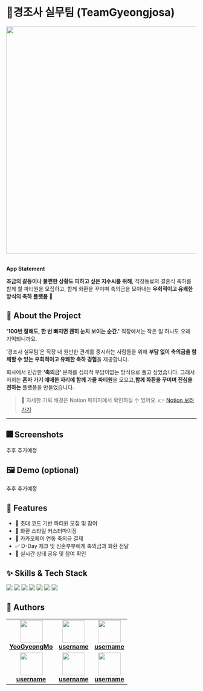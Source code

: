 # 📱경조사 실무팀 (TeamGyeongjosa)

<div align="center">
  <img src="https://github.com/user-attachments/assets/58fe8151-7167-445d-a51b-d8fdead65d1b" height="600"/>
</div>

<br>

**App Statement**

**조금의 갈등이나 불편한 상황도 피하고 싶은 지수씨를 위해**, 직장동료의 결혼식 축하를 함께 할 파티원을 모집하고,
함께 화환을 꾸미며 축의금을 모아내는 **우회적이고 유쾌한 방식의 축하 플랫폼** 🎉


## 🧩 About the Project

**'100번 잘해도, 한 번 빠지면 괜히 눈치 보이는 순간.'** 직장에서는 작은 일 하나도 오래 기억되니까요.

‘경조사 실무팀’은 직장 내 원만한 관계를 중시하는 사람들을 위해
**부담 없이 축의금을 함께할 수 있는** **우회적이고 유쾌한 축하 경험**을 제공합니다.

회사에서 민감한 **‘축의금’** 문제를 심리적 부담이없는 방식으로 풀고 싶었습니다.
그래서 저희는 **혼자 가기 애매한 자리에 함께 가줄 파티원**을 모으고,**함께 화환을 꾸미며 진심을 전하는** 플랫폼을 만들었습니다.

>📘 자세한 기획 배경은 Notion 페이지에서 확인하실 수 있어요.
>👉 [Notion 보러가기](https://www.notion.so/posacademy/5-24-1fd2b843d5af8071bf9fc6c621d70492?pvs=4)

---


## 🎆 Screenshots

추후 추가예정

## 🖼️ Demo (optional)

추후 추가예정


## 📌 Features

- 💌 초대 코드 기반 파티원 모집 및 참여
- 🌸 화환 스타일 커스터마이징
- 💸 카카오페이 연동 축의금 결제
- ✅ D-Day 체크 및 신혼부부에게 축의금과 화환 전달
- 🔁 실시간 상태 공유 및 참여 확인


## ✨ Skills & Tech Stack

<div align="left">

  <img src="https://img.shields.io/badge/Swift-FA7343?style=flat&logo=Swift&logoColor=white"/>
  <img src="https://img.shields.io/badge/SwiftUI-0D1117?style=flat&logo=swift&logoColor=white"/>
  <img src="https://img.shields.io/badge/SwiftData-4285F4?style=flat&logo=swift&logoColor=white"/>
  <img src="https://img.shields.io/badge/MVVM-6E40C9?style=flat&logo=architecture&logoColor=white"/>
  <img src="https://img.shields.io/badge/Figma-F24E1E?style=flat&logo=Figma&logoColor=white"/>
  <img src="https://img.shields.io/badge/GitHub-181717?style=flat&logo=GitHub&logoColor=white"/>
  <img src="https://img.shields.io/badge/Git-F05032?style=flat&logo=Git&logoColor=white"/>

</div>

## 👥 Authors

<div align="center">

<table>
  <tr>
    <td align="center">
      <a href="https://github.com/YooGyeongMo">
        <img src="https://github.com/YooGyeongMo.png" width="60"/><br/>
        <b>YooGyeongMo</b>
      </a>
    </td>
    <td align="center">
      <a href="#">
        <img src="https://github.com/username.png" width="60"/><br/>
        <b>username</b>
      </a>
    </td>
    <td align="center">
      <a href="#">
        <img src="https://github.com/username.png" width="60"/><br/>
        <b>username</b>
      </a>
    </td>
  </tr>
  <tr>
    <td align="center">
      <a href="#">
        <img src="https://github.com/username.png" width="60"/><br/>
        <b>username</b>
      </a>
    </td>
    <td align="center">
      <a href="#">
        <img src="https://github.com/username.png" width="60"/><br/>
        <b>username</b>
      </a>
    </td>
    <td align="center">
      <a href="#">
        <img src="https://github.com/username.png" width="60"/><br/>
        <b>username</b>
      </a>
    </td>
  </tr>
</table>

</div>
